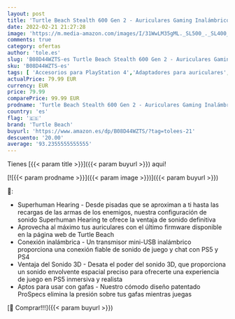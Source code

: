 ```yaml
---
layout: post
title: 'Turtle Beach Stealth 600 Gen 2 - Auriculares Gaming Inalámbricos - PS4 y PS5  Blanco'
date: 2022-02-21 21:27:28
image: 'https://m.media-amazon.com/images/I/31WwLM35gML._SL500_._SL400_.jpg'
comments: true
category: ofertas
author: 'tole.es'
slug: 'B08D44WZTS-es Turtle Beach Stealth 600 Gen 2 - Auriculares Gaming...'
sku: 'B08D44WZTS-es'
tags: [ 'Accesorios para PlayStation 4','Adaptadores para auriculares','Auriculares gaming con micrófono para PlayStation 4','Auriculares y accesorios','Electrónica','Hardware y juegos para PlayStation 4','Videojuegos','ps4','ps5','turtle beach', ]
actualPrice: 79.99 EUR
currency: EUR
price: 79.99
comparePrice: 99.99 EUR
prodname: 'Turtle Beach Stealth 600 Gen 2 - Auriculares Gaming Inalámbricos - PS4 y PS5  Blanco'
country: 'es'
flag: '🇪🇸'
brand: 'Turtle Beach'
buyurl: 'https://www.amazon.es/dp/B08D44WZTS/?tag=tolees-21'
descuento: '20.00'
average: '93.2355555555555'
---
```


Tienes [{{< param title >}}]({{< param buyurl >}}) aqui!

[![{{< param prodname >}}]({{< param image >}})]({{< param buyurl >}})

🔎:

- Superhuman Hearing - Desde pisadas que se aproximan a ti hasta las recargas de las armas de los enemigos, nuestra configuración de sonido Superhuman Hearing te ofrece la ventaja de sonido definitiva
- Aprovecha al máximo tus auriculares con el último firmware disponible en la página web de Turtle Beach
- Conexión inalámbrica - Un transmisor mini-USB inalámbrico proporciona una conexión fiable de sonido de juego y chat con PS5 y PS4
- Ventaja del Sonido 3D - Desata el poder del sonido 3D, que proporciona un sonido envolvente espacial preciso para ofrecerte una experiencia de juego en PS5 inmersiva y realista
- Aptos para usar con gafas - Nuestro cómodo diseño patentado ProSpecs elimina la presión sobre tus gafas mientras juegas

[🛒 Comprar!!!]({{< param buyurl >}})
